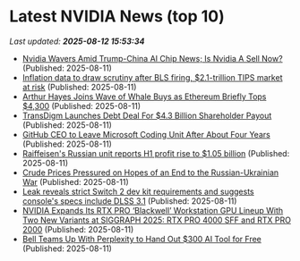# Latest NVIDIA News (top 10)
_Last updated: **2025-08-12 15:53:34**_

- [Nvidia Wavers Amid Trump-China AI Chip News; Is Nvidia A Sell Now?](https://biztoc.com/x/1c6c9726814988b4) (Published: 2025-08-11)
- [Inflation data to draw scrutiny after BLS firing, $2.1-trillion TIPS market at risk](https://biztoc.com/x/dd238c48a1e9faf2) (Published: 2025-08-11)
- [Arthur Hayes Joins Wave of Whale Buys as Ethereum Briefly Tops $4,300](https://biztoc.com/x/941b6a864d88ad51) (Published: 2025-08-11)
- [TransDigm Launches Debt Deal For $4.3 Billion Shareholder Payout](https://biztoc.com/x/2e4af98bc62b7941) (Published: 2025-08-11)
- [GitHub CEO to Leave Microsoft Coding Unit After About Four Years](https://biztoc.com/x/24dd2fac93f2b30d) (Published: 2025-08-11)
- [Raiffeisen's Russian unit reports H1 profit rise to $1.05 billion](https://biztoc.com/x/24391723a5c624a8) (Published: 2025-08-11)
- [Crude Prices Pressured on Hopes of an End to the Russian-Ukrainian War](https://biztoc.com/x/89e767748e5f21ab) (Published: 2025-08-11)
- [Leak reveals strict Switch 2 dev kit requirements and suggests console's specs include DLSS 3.1](https://www.notebookcheck.net/Leak-reveals-strict-Switch-2-dev-kit-requirements-and-suggests-console-s-specs-include-DLSS-3-1.1084558.0.html) (Published: 2025-08-11)
- [NVIDIA Expands Its RTX PRO ‘Blackwell’ Workstation GPU Lineup With Two New Variants at SIGGRAPH 2025: RTX PRO 4000 SFF and RTX PRO 2000](https://wccftech.com/nvidia-expands-its-rtx-pro-blackwell-workstation-gpu-lineup-with-two-new-variants/) (Published: 2025-08-11)
- [Bell Teams Up With Perplexity to Hand Out $300 AI Tool for Free](https://www.iphoneincanada.ca/2025/08/11/bell-teams-up-with-perplexity-to-hand-out-300-ai-tool-for-free/) (Published: 2025-08-11)
